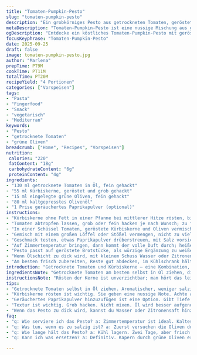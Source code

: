 ```yaml
---
title: "Tomaten-Pumpkin-Pesto"
slug: "tomaten-pumpkin-pesto"
description: "Ein grobkörniges Pesto aus getrockneten Tomaten, gerösteten Kürbiskernen und einer Prise Kapern, vermischt mit Olivenöl. Noch eine kleine Variation durch den Austausch der Kapern gegen eingelegte grüne Oliven, die dem Ganzen mehr Frische und Biss verleihen. Nutze diese Sauce roh auf Brot, Fisch oder Pasta. Achtung bei der Ölmenge – lieber nach und nach einfüllen und mit der Textur spielen. Geräuchertes Paprikapulver verleiht eine unerwartete Tiefe. Schon während des Mixens merkt man den nussigen Duft der gerösteten Kerne. Ein schneller Snack, der viel kann."
metaDescription: "Tomaten-Pumpkin-Pesto ist eine nussige Mischung aus getrockneten Tomaten und Kürbiskernen, ideal für Brot, Fisch oder Pasta."
ogDescription: "Entdecke ein köstliches Tomaten-Pumpkin-Pesto mit gerösteten Kürbiskernen und grünen Oliven, perfekt für dein nächstes Gericht."
focusKeyphrase: "Tomaten-Pumpkin-Pesto"
date: 2025-09-25
draft: false
image: tomaten-pumpkin-pesto.jpg
author: "Marlena"
prepTime: PT9M
cookTime: PT11M
totalTime: PT20M
recipeYield: "4 Portionen"
categories: ["Vorspeisen"]
tags:
- "Pasta"
- "Fingerfood"
- "Snack"
- "vegetarisch"
- "Mediterran"
keywords:
- "Pesto"
- "getrocknete Tomaten"
- "grüne Oliven"
breadcrumb: ["Home", "Recipes", "Vorspeisen"]
nutrition: 
 calories: "220"
 fatContent: "18g"
 carbohydrateContent: "6g"
 proteinContent: "4g"
ingredients:
- "130 ml getrocknete Tomaten in Öl, fein gehackt"
- "55 ml Kürbiskerne, geröstet und grob gehackt"
- "15 ml eingelegte grüne Oliven, fein gehackt"
- "80 ml kaltgepresstes Olivenöl"
- "1 Prise geräuchertes Paprikapulver (optional)"
instructions:
- "Kürbiskerne ohne Fett in einer Pfanne bei mittlerer Hitze rösten, bis sie anfangen zu springen und leicht duften; ständig rühren, sonst geht's schnell von lecker zu bitter."
- "Tomaten abtropfen lassen, grob oder fein hacken je nach Wunsch; zu fein wird die Textur zu glitschig, grob gibt Biss."
- "In einer Schüssel Tomaten, geröstete Kürbiskerne und Oliven vermischen; erst jetzt Öl hinzufügen, nicht vorher, sonst versaut man Gästen die Oberfläche."
- "Gemisch mit einem großen Löffel oder Stößel vermengen, nicht zu viel rühren – grobe Struktur soll bleiben, kleine Stücke geben Charakter."
- "Geschmack testen, etwas Paprikapulver drüberstreuen, mit Salz vorsichtig sein, wegen der Oliven; manchmal braucht es nur ein Hauch Zitronensaft, um die Säure zu balancieren."
- "Auf Zimmertemperatur bringen, dann kommt der volle Duft durch; heißes Öl zerstört die Frische, kalt macht es zäh."
- "Pesto passt auf geröstete Brotstücke, als würzige Ergänzung zu weißen Fischfilets oder einfach unter gekochte Pasta gemischt."
- "Wenn Ölschicht zu dick wird, mit kleinem Schuss Wasser oder Zitronensaft binden und nicht mit Extra-Öl übertreiben."
- "Am besten frisch zubereiten, Reste gut abdecken, im Kühlschrank hält es zwei Tage, vor Verwendung Raumtemperatur anpassen."
introduction: "Getrocknete Tomaten und Kürbiskerne – eine Kombination, die ich erst spät richtig zu schätzen gelernt habe. Nicht diese öde Pampe, die man aus dem Glas löffelt, sondern ein raues, nussiges Pesto voller Textur. Die Umstellung von Kapern auf grüne Oliven hat mir mehr Frische und weniger Salz ins Gericht gebracht. Das Einzige, was ich gelernt habe: Zu viel Öl erstickt das ganze Gewirr. Ich mache das immer ohne Mixer, diese rohen Klumpen mit der Schüssel verrühren, den Biss erhalten. Der Geruch von frisch gerösteten Körnern in der Pfanne, das Knistern, das ist für mich der Beginn von etwas gutem. Heißes Öl killt sofort jeden frischen Geschmack, also stets kalt und sorgsam einarbeiten. Durch die Oliven kommt eine leichte Säure, die Tomate rund macht und das Pesto gleichzeitig rustikal und elegant."
ingredientsNote: "Getrocknete Tomaten am besten selbst in Öl ziehen, diese sind aromatischer und nicht so salzig wie gekauft. Öl immer erst zuletzt oder nach Gefühl zugeben, sonst wird die Masse zu flüssig. Kürbiskerne ohne Haut, das gibt weniger Bitterstoffe. Rösten nur kurz, bis Duft aufsteigt, ansonsten schmeckt es schnell verbrannt. Grüne Oliven als Ersatz für Kapern bringen mildere Säure, wer es intensiver mag, kann beides mischen. Geräuchertes Paprikapulver gibt eine tiefe dunkle Note, kann aber auch weggelassen werden. Für Nussallergiker kein Problem, da kein Baum- oder Erdnuss enthalten. Frische Kräuter wie Thymian passen auch, wenn es mal anders sein soll."
instructionsNote: "Rösten der Kerne ist unverzichtbar; man hört das leichte Knacken, wenn sie fertig sind. Wer das überspringt, bekommt einen fade Eindruck. Hacken und nicht mixen heißt: das Öl haftet besser an den Stücken. Keine Küchenmaschine, aber falls doch, pulsiert man es kurz, nie komplett pürieren. Mischung mit der Hand oder Löffel vermengen, fühl die Masse: wenn sie zu trocken ist, Öl dazu, zu feucht? Etwas Flüssigkeit entziehen oder frisches Brot dazuholen. Abschmecken vor allem mit Salz und Säure; öfter kleine Portionen probieren, da die Konsistenz viel Geschmack beeinflusst. Die Temperatur, bei der man das Pesto serviert, spielt eine Rolle: kalt geschlossen, bei Raumtemperatur entfaltet es sein Aroma. Letzte Option bei zu viel Öl: kleine Menge mit Brot aufstoßen, diesen Trick hab ich von einer alten italienischen Freundin gelernt."
tips:
- "Getrocknete Tomaten selbst in Öl ziehen. Aromatischer, weniger salzig. So viel mehr Geschmack. Olivenöl erst hinzufügen, wenn alles vermischt ist. Zu viel Öl macht die Konsistenz flüssig."
- "Kürbiskerne rösten ist wichtig. Sie geben eine nussige Note. Achte auf den Duft, wenn sie bereit sind. Rösten kann schnell gehen. Kochen ist auch kein Hexenwerk. Immer währenddessen rühren."
- "Geräuchertes Paprikapulver hinzuzufügen ist eine Option. Gibt Tiefe. Aber nicht zu viel. Eine Prise reicht. Experimentiere mit Kräutern wie Thymian für einen anderen Twist. Es bringt Frische ins Spiel."
- "Textur ist wichtig. Grob hacken. Nicht mixen. Öl wird besser aufgenommen. Wenn du eine Küchenmaschine verwendest, kurz pulsieren. Zu lange pürieren führt zur falschen Konsistenz. Hände sind oft besser."
- "Wenn das Pesto zu dick wird, kannst du Wasser oder Zitronensaft hinzufügen. Das hilft der Bindung. Versuch das beim Mischen. Probier mit frischem Brot. Die Kombination ist einfach überzeugend."
faq:
- "q: Wie serviere ich das Pesto? a: Zimmertemperatur ist ideal. Kaltes Pesto hat nicht den gleichen Duft. Achte darauf, wie es aussieht. Farbe ist ein Zeichen."
- "q: Was tun, wenn es zu salzig ist? a: Zuerst versuchen die Oliven durch mildere zu ersetzen. Ansonsten vielleicht etwas Zitronensaft hinzufügen. Braucht Balance."
- "q: Wie lange hält das Pesto? a: Kühl lagern. Zwei Tage, aber frisch ist besser. Wenn du es lange aufbewahrst, decke es gut ab. Das Aroma muss bleiben."
- "q: Kann ich was ersetzen? a: Definitiv. Kapern durch grüne Oliven ersetzen. Oder einfach die Kerne variieren. Sonnenblumenkerne sind eine Option. Geht auch, wenn Allergien da sind."

---
```

